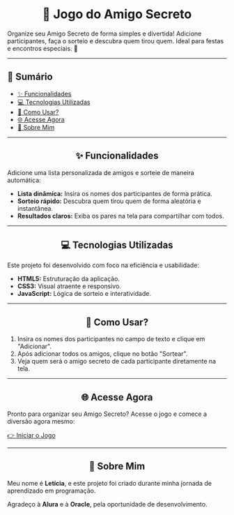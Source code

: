 <div align="center">
  <h1>🎁 Jogo do Amigo Secreto</h1>
</div>

<p>Organize seu Amigo Secreto de forma simples e divertida! Adicione participantes, faça o sorteio e descubra quem tirou quem. Ideal para festas e encontros especiais. 🎉</p>

---

## 📖 Sumário

- [✨ Funcionalidades](#funcionalidades)
- [💻 Tecnologias Utilizadas](#tecnologias-utilizadas)
- [🔎 Como Usar?](#como-usar)
- [🌐 Acesse Agora](#acesse-agora)
- [🐣 Sobre Mim](#sobre-mim)

---

<div align="center">
  <h2 id="funcionalidades">✨ Funcionalidades</h2>
</div>

<p>Adicione uma lista personalizada de amigos e sorteie de maneira automática:</p>

<ul>
  <li><strong>Lista dinâmica:</strong> Insira os nomes dos participantes de forma prática.</li>
  <li><strong>Sorteio rápido:</strong> Descubra quem tirou quem de forma aleatória e instantânea.</li>
  <li><strong>Resultados claros:</strong> Exiba os pares na tela para compartilhar com todos.</li>
</ul>

---

<div align="center">
  <h2 id="tecnologias-utilizadas">💻 Tecnologias Utilizadas</h2>
</div>

<p>Este projeto foi desenvolvido com foco na eficiência e usabilidade:</p>

<ul>
  <li><strong>HTML5:</strong> Estruturação da aplicação.</li>
  <li><strong>CSS3:</strong> Visual atraente e responsivo.</li>
  <li><strong>JavaScript:</strong> Lógica de sorteio e interatividade.</li>
</ul>

---

<div align="center">
  <h2 id="como-usar">🔎 Como Usar?</h2>
</div>

<ol>
  <li>Insira os nomes dos participantes no campo de texto e clique em "Adicionar".</li>
  <li>Após adicionar todos os amigos, clique no botão "Sortear".</li>
  <li>Veja quem será o amigo secreto de cada participante diretamente na tela.</li>
</ol>

---

<div align="center">
  <h2 id="acesse-agora">🌐 Acesse Agora</h2>
</div>

<p>Pronto para organizar seu Amigo Secreto? Acesse o jogo e comece a diversão agora mesmo:</p>

<p><a href="https://leticiafer01.github.io/Jogo-do-amigo-secreto/">👉 Iniciar o Jogo</a></p>

---

<div align="center">
  <h2 id="sobre-mim">🐣 Sobre Mim</h2>
</div>

<p>Meu nome é <strong>Letícia</strong>, e este projeto foi criado durante minha jornada de aprendizado em programação.</p>

<p>Agradeço à <strong>Alura</strong> e à <strong>Oracle</strong>, pela oportunidade de desenvolvimento.</p>
